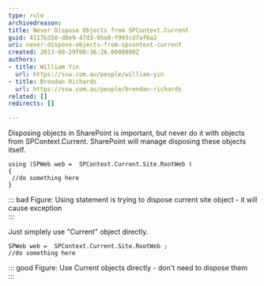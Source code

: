 ```yaml
---
type: rule
archivedreason: 
title: Never Dispose Objects from SPContext.Current
guid: 4117b350-d8e9-47d3-95a0-f993cd7af6a2
uri: never-dispose-objects-from-spcontext-current
created: 2013-08-29T00:36:26.0000000Z
authors:
- title: William Yin
  url: https://ssw.com.au/people/william-yin
- title: Brendan Richards
  url: https://ssw.com.au/people/brendan-richards
related: []
redirects: []

---
```


Disposing objects in SharePoint is important, but never do it with objects from SPContext.Current. SharePoint will manage disposing these objects itself.






```
using (SPWeb web =  SPContext.Current.Site.RootWeb )
{
 //do something here
}
```



::: bad
Figure: Using statement is trying to dispose current site object - it will cause exception  
:::




Just simplely use "Current" object directly.



```
SPWeb web =  SPContext.Current.Site.RootWeb ;
//do something here
```



::: good
Figure: Use Current objects directly - don't need to dispose them  
:::

<!--endintro-->
